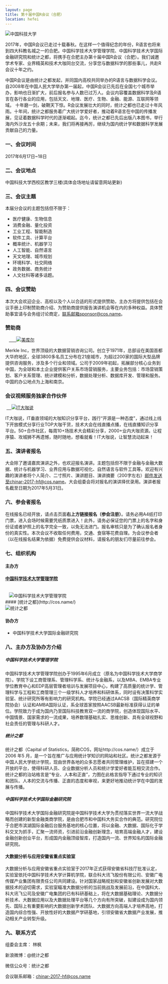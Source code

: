 ```yaml
---
layout: page
title: 第十届中国R会议（合肥）
location: hefei
---
```


<!-- picture -->
<div class="row">
  <div class="col-md-10 col-md-offset-1 text-center">
    <img src="{{ '/img/zhongguokeda.jpg' | prepend: site.baseurl }}" alt="中国科技大学" class="img-responsive" />
  </div>
</div>

2017年，中国R会议已走过十载春秋。在这样一个值得纪念的年份，R语言也将来到四大科教名城之一的合肥。中国科学技术大学管理学院、中国科学技术大学国际金融研究院和统计之都，将携手在合肥主办第十届中国R会议（合肥）。我们诚邀学术专家、业界精英和技术大咖同台交流，分享您与数据科学的那些事儿，共赴R会议十年之约。

中国R会议是由统计之都发起，并同国内高校共同举办的R语言与数据科学会议。自2008年在中国人民大学举办第一届起，中国R会议已先后在全国七个城市举办，影响也日渐扩大，前后报名参与人数已过万人。会议内容覆盖数据科学及R语言在各行各业的应用，包括天文、地理、医疗、生物、金融、能源、互联网等领域。
十年磨一剑，破鞘天下惊。R会议发展壮大的同时，统计之都也已走过十年风雨。十年间，统计之都服务着广大统计学爱好者，推动着R语言在中国的传播发展，见证着数据科学时代的逐渐崛起。迄今，统计之都已先后出版八本图书，举行海内外沙龙五十余期；未来，我们将再接再厉，继续为国内统计学和数据科学发展贡献自己的力量。

### 一、会议时间

2017年6月17日~18日

### 二、会议地点

中国科技大学西校区教学三楼(具体会场地址请留意网站更新)

### 三、会议主题

本届分会议的主题包括但不限于：
- 医疗健康、生物信息
- 消费金融、量化投资
- 工业工程、智能制造
- 软件工具、计算平台
- 概率统计、机器学习
- 人工智能、自然语言
- 天文地理、城市规划
- 环境科学、社交网络
- 政务数据、商务统计
- 人文社科等诸多话题。


### 四、会议赞助

本次大会欢迎企业、高校以及个人以合适的形式提供赞助，主办方将提供包括在会议手册上印制赞助商介绍、为赞助商提供报告演讲机会等在内的多种权益。具体赞助事宜请与会务组讨论商定，联系邮箱sponsor@cos.name。


<h3 class ="text-center">赞助商</h3>
  <div class="col-md-10 aligncenter client">
    <a href="http://www.merklechina.cn/" title="美库尔" target="_blank">
      <img src="{{ '/img/merkle.jpg' | prepend: site.qiniubaseurl }}" alt="美库尔" class="img-responsive center-block" />
    </a>
  </div>
</div>


Merkle Inc，世界顶级的大数据营销咨询公司。创立于1971年，总部设在美国首都大华府地区，全球3800多名员工分布在21座城市，为超过200家的国际大型品牌提供咨询服务，涉及多个行业和领域。公司于2009年初起，拓展部分核心业务到中国，为全球和本土企业提供客户关系市场营销服务，主要业务包括：市场营销策划、客户关系管理、统计建模和分析，数据处理分析、数据库开发、管理和服务。中国的办公地点为上海和南京。



<h3 class ="text-center">会议视频服务独家合作伙伴</h3>
<div class="row">
  <div class="col-md-10 col-md-offset-1 text-center">
   <a href="http://www.itdks.com/" title="IT大咖说" target="_blank">
    <img src="{{ '/img/IT_logo.jpg' | prepend: site.baseurl }}" alt="IT大咖说" class="img-responsive" />
    </a>
  </div>
</div>

IT大咖说，IT垂直领域的大咖知识分享平台，践行“开源是一种态度”，通过线上线下开放模式分享行业TOP大咖干货，技术大会在线直播点播，在线直播知识分享平台。50+合作社区，每周10+场技术大会精彩分享，2000+业内大咖资源。让程序猿、攻城狮不再遗憾，随时随地，想看就看！IT大咖说，让智慧流动起来！

### 五、演讲者报名

大会除了邀请嘉宾演讲之外，也欢迎报名演讲。主题包括但不限于金融与金融大数据、统计与机器学习、业界应用与数据可视化、自然语言与软件工具等。欢迎有兴趣的演讲者将个人简介、二寸照片、演讲题目、演讲摘要（200字左右）邮件发送至chinar-2017-hf@cos.name。大会组委会将对报名的演讲择优录用。演讲者报名截至日期为2017年5月31日。

### 六、参会者报名

在线报名已经开放，请点击页面**右上方链接报名（参会注册）**。请务必用A4纸打印门票，进入会场时候需要凭纸质票进入！此外，请务必保证您的门票上的名字和身份证或者护照上的名字完全一致，以免无法进门。报名审核只是为了确认报名者身份的真实性。本次会议不收取任何费用，交通、食宿等花费自理。为会议参会者（以在线报名结果为依据）免费提供会议材料，请报名的朋友们尽量前往参会。

### 七、组织机构

#### 主办方

#### [中国科学技术大学管理学院](http://business.ustc.edu.cn/)

<!-- picture -->
<div class="row">
  <div class="col-md-5 col-md-offset-3 text-center">
    <img src="{{ '/img/zkd.jpg' | prepend: site.baseurl }}" alt="中国科学技术大学管理学院" class="img-responsive" />
  </div>
</div>
#### [统计之都](http://cos.name/)
<!-- picture -->
<div class="row">
  <div class="col-md-10 col-md-offset-1 text-center">
    <img src="{{ '/img/cos.png' | prepend: site.baseurl }}" alt="统计之都" class="img-responsive" />
  </div>
</div>


#### 协办方

- 中国科学技术大学国际金融研究院

### 八、主办方及协办方介绍

##### 中国科学技术大学管理学院

中国科学技术大学管理学院创办于1995年6月成立（原名为中国科学技术大学商学院）。学院下设工商管理系、管理科学系、统计与金融系，以及MBA、EMBA专业学位教育中心和EDP高层管理者培训与发展项目中心，构建了高质量的统计学、管理科学与工程和工商管理三个一级学科人才培养和科研体系，同时设有决策科学实验室、统计研究所等有影响力的研究机构。学院已经通过AACSB（国际精英商学院协会）认证和AMBA国际认证，系全球首家按照AACSB最新标准获得认证的单位。学院致力于成为国内乃至国际科技教育双一流的商学院，创造体现国际水平、中国情景、国家需求的一流成果，培养数理基础扎实、思维创新、具有全球视野和社会责任的管理与科研人才。

##### 统计之都

统计之都（Capital of Statistics，简称COS，网址http://cos.name/）成立于2006 年5 月，是一个旨在推广与应用统计学知识的网站和社区。统计之都发源于中国人民大学统计学院，现由世界各地的众多志愿者共同管理维护，旨在搭建一个开放的平台，使得科研人员、企业数据分析人员和统计学爱好者能互相交流合作。统计之都的治站格言是“专业、人本和正直”，力图在此格言指导下通过专业的知识和团队、人本的交流与传播、正直的态度和审视，来更好地推动统计学在中国的发展与传播。

##### 中国科学技术大学国际金融研究院

中国科学技术大学国际金融研究院是中国科学技术大学为贯彻落实世界一流大学战略而创建的新型金融类商学院，是由合肥市和中国科大务实合作的典范。研究院位于合肥市滨湖国际金融后台服务基地的核心位置，将以金融、大数据、国际化于学科交叉为抓手，汇聚一流师资，引进前沿金融创新理念，培育高端金融人才，建设金融创新创业平台，形成国内金融顶级智库，打造国内一流、世界知名的国际金融研究院。

#### 大数据分析与应用安徽省重点实验室

大数据分析与应用安徽省重点实验室于2017年正式获得安徽省科技厅批准认定，实验室依托中国科学技术大学计算机学院，联合科大讯飞股份有限公司、安徽广电传媒产业集团有限责任公司共同建设。针对国家战略规划和安徽省创新发展对大数据技术的迫切需求，实验室瞄准大数据分析的当前挑战及发展前沿，在中国科大、科大讯飞公司及安徽广电集团的已有科研基础上，将在大数据基础理论、大数据分析技术、大数据应用以及大数据处理平台等几个方向有所突破，拟建设成为国内领先、国际上有重要影响的大数据创新学术团队、大数据方向高端人才培养高地，打造国内综合性强、开放性好的大数据产学研基地，引领安徽省大数据产业发展，推动相关产业转型升级。


### 九、联系方式

组委会主席： 林枫

新浪微博：@统计之都

微信公众号：统计之都

会议联系邮箱：chinar-2017-hf@cos.name
